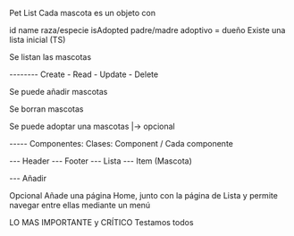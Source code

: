 Pet List
Cada mascota es un objeto con

id
name
raza/especie
isAdopted
padre/madre adoptivo = dueño
Existe una lista inicial (TS)

Se listan las mascotas

-------- Create - Read - Update - Delete

Se puede añadir mascotas

Se borran mascotas

Se puede adoptar una mascotas |-> opcional

----- Componentes: Clases: Component / Cada componente

--- Header --- Footer --- Lista --- Item (Mascota)

--- Añadir

Opcional
Añade una página Home, junto con la página de Lista y permite navegar entre ellas mediante un menú

LO MAS IMPORTANTE y CRÍTICO
Testamos todos
